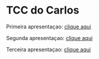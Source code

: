 # TCC do Carlos

Primeira apresentaçao: [clique aqui](apresentacao1.pdf)

Segunda apresentaçao: [clique aqui](apresentacao2.pdf)

Terceira apresentaçao: [clique aqui](apresentacao3.pdf)
